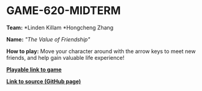 # GAME-620-MIDTERM

**Team:**
*Linden Killam
*Hongcheng Zhang

**Name:**
_"The Value of Friendship"_

**How to play:** 
Move your character around with the arrow keys to meet new friends, and help gain valuable life experience!

[**Playable link to game**](https://zhang-ale.github.io/GAME-620-MIDTERM/play/) 

[**Link to source (GitHub page)**](https://github.com/Zhang-Ale/GAME-620-MIDTERM/tree/main/) 
